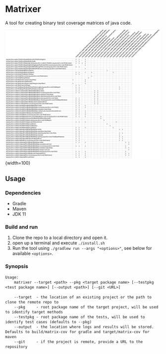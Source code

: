 # Matrixer

A tool for creating binary test coverage matrices of java code.

![Example of matrix html report](docs/img/html-report.png){width=100}

## Usage

### Dependencies
- Gradle
- Maven
- JDK 11

### Build and run
1. Clone the repo to a local directory and open it.
2. open up a terminal and execute `./install.sh`
3. Run the tool using `./gradlew run --args "<options>"`, see below for available
   `<options>`.

### Synopsis

    Usage:
        matrixer --target <path> --pkg <target package name> [--testpkg <test package name>] [--output <path>] [--git <URL>]

        --target  - the location of an existing project or the path to clone the remote repo to
        --pkg     - root package name of the target project, will be used to identify target methods
        --testpkg - root package name of the tests, will be used to identify test cases (defaults to --pkg)
        --output  - the location where logs and results will be stored. Defaults to build/matrix-cov for gradle and target/matrix-cov for maven
        --git     - if the project is remote, provide a URL to the repository

